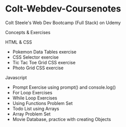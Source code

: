 # Colt-Webdev-Coursenotes
Colt Steele's Web Dev Bootcamp (Full Stack) on Udemy


Concepts & Exercises

HTML & CSS
- Pokemon Data Tables exercise
- CSS Selector exercise
- Tic Tac Toe Grid CSS exercise
- Photo Grid CSS exercise

Javascript 
- Prompt Exercise using prompt() and console.log()
- For Loop Exercises
- While Loop Exercises
- Using Functions Problem Set
- Todo List using Arrays
- Array Problem Set
- Movie Database, practice with creating Objects
